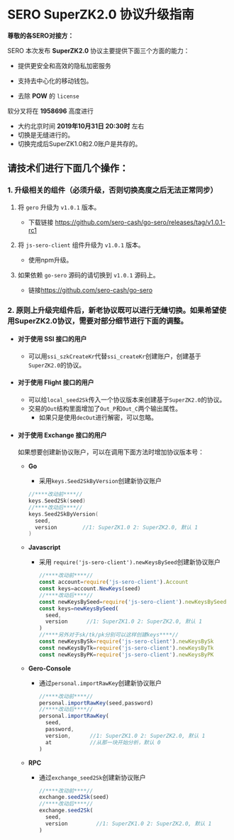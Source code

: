 # SERO SuperZK2.0 协议升级指南

**尊敬的各SERO对接方：**

SERO 本次发布 **SuperZK2.0** 协议主要提供下面三个方面的能力：

* 提供更安全和高效的隐私加密服务

* 支持去中心化的移动钱包。
* 去除 **POW** 的 `license`

软分叉将在 **1958696** 高度进行

* 大约北京时间 **2019年10月31日 20:30时** 左右
* 切换是无缝进行的。
* 切换完成后SuperZK1.0和2.0账户是共存的。



## 请技术们进行下面几个操作：

### 1. 升级相关的组件（必须升级，否则切换高度之后无法正常同步）

1. 将 `gero` 升级为 `v1.0.1` 版本。

   * 下载链接 <https://github.com/sero-cash/go-sero/releases/tag/v1.0.1-rc1>

2. 将 `js-sero-client` 组件升级为 `v1.0.1` 版本。

   * 使用npm升级。

3. 如果依赖 `go-sero` 源码的请切换到 `v1.0.1` 源码上。

   * 链接<https://github.com/sero-cash/go-sero>

   

### 2. 原则上升级完组件后，新老协议既可以进行无缝切换。如果希望使用SuperZK2.0协议，需要对部分细节进行下面的调整。

* #### 对于使用 SSI 接口的用户

  * 可以用`ssi_szkCreateKr`代替`ssi_createKr`创建账户，创建基于`SuperZK2.0`的协议。

* #### 对于使用 Flight 接口的用户

  * 可以给`local_seed2Sk`传入一个协议版本来创建基于`SuperZK2.0`的协议。
  * 交易的`Out`结构里面增加了`Out_P`和`Out_C`两个输出属性。
    * 如果只是使用`decOut`进行解密，可以忽略。

* #### 对于使用 Exchange 接口的用户

  如果想要创建新协议账户，可以在调用下面方法时增加协议版本号：

  * **Go**

    * 采用`keys.Seed2SkByVersion`创建新协议账户

    ```go
    //****改动前****//
    keys.Seed2Sk(seed)
    //****改动后****//
    keys.Seed2SkByVersion(
      seed,
      version        //1: SuperZK1.0 2: SuperZK2.0, 默认 1
    )
    ```

  * **Javascript**

    * 采用 `require('js-sero-client').newKeysBySeed`创建新协议账户

      ```javascript
      //****改动前****//
      const account=require('js-sero-client').Account
      const keys=account.NewKeys(seed)
      //****改动后****//
      const newKeysBySeed=require('js-sero-client').newKeysBySeed
      const keys=newKeysBySeed(
        seed,
        version      //1: SuperZK1.0 2: SuperZK2.0, 默认 1
      )
      //****另外对于sk/tk/pk分别可以这样创建keys****//
      const newKeysBySk=require('js-sero-client').newKeysBySk
      const newKeysByTk=require('js-sero-client').newKeysByTk
      const newKeysByPK=require('js-sero-client').newKeysByPK
      ```

  * **Gero-Console**

    * 通过`personal.importRawKey`创建新协议账户

      ```javascript
      //****改动前****//
      personal.importRawKey(seed,password)
      //****改动后****//
      personal.importRawKey(
        seed,
        password,
        version,      //1: SuperZK1.0 2: SuperZK2.0, 默认 1
        at            //从那一块开始分析，默认 0
      )
      ```

  * **RPC**

    * 通过`exchange_seed2Sk`创建新协议账户

      ```javascript
      //****改动前****//
      exchange.seed2Sk(seed)
      //****改动后****//
      exchange.seed2Sk(
        seed,
        version         //1: SuperZK1.0 2: SuperZK2.0, 默认 1
      )
      ```

      